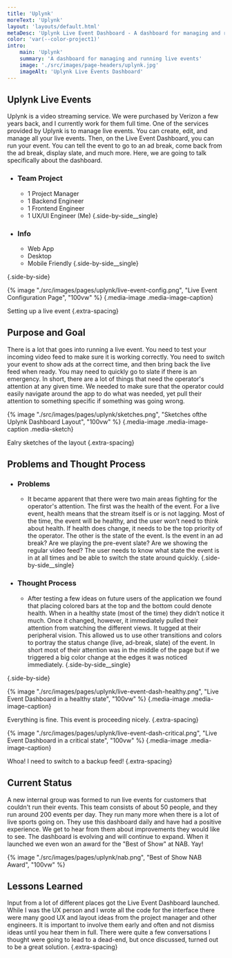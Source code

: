 ```yaml
---
title: 'Uplynk'
moreText: 'Uplynk'
layout: 'layouts/default.html'
metaDesc: 'Uplynk Live Event Dashboard - A dashboard for managing and running live events'
color: 'var(--color-project1)'
intro:
    main: 'Uplynk'
    summary: 'A dashboard for managing and running live events'
    image: './src/images/page-headers/uplynk.jpg'
    imageAlt: 'Uplynk Live Events Dashboard'
---
```


## Uplynk Live Events

Uplynk is a video streaming service. We were purchased by Verizon a few years back, and I currently work for them full time. One of the services provided by Uplynk is to manage live events. You can create, edit, and manage all your live events. Then, on the Live Event Dashboard, you can run your event. You can tell the event to go to an ad break, come back from the ad break, display slate, and much more. Here, we are going to talk specifically about the dashboard.

- ### Team Project
    - 1 Project Manager
    - 1 Backend Engineer
    - 1 Frontend Engineer
    - 1 UX/UI Engineer (Me)
  {.side-by-side__single}

- ### Info
    - Web App
    - Desktop
    - Mobile Friendly
  {.side-by-side__single}

{.side-by-side}

{% image "./src/images/pages/uplynk/live-event-config.png", "Live Event Configuration Page", "100vw" %}
{.media-image .media-image-caption}

Setting up a live event
{.extra-spacing}

## Purpose and Goal

There is a lot that goes into running a live event. You need to test your incoming video feed to make sure it is working correctly. You need to switch your event to show ads at the correct time, and then bring back the live feed when ready. You may need to quickly go to slate if there is an emergency. In short, there are a lot of things that need the operator's attention at any given time. We needed to make sure that the operator could easily navigate around the app to do what was needed, yet pull their attention to something specific if something was going wrong.

{% image "./src/images/pages/uplynk/sketches.png", "Sketches ofthe Uplynk Dashboard Layout", "100vw" %}
{.media-image .media-image-caption .media-sketch}

Ealry sketches of the layout
{.extra-spacing}

## Problems and Thought Process

- ### Problems
    - It became apparent that there were two main areas fighting for the operator's attention. The first was the health of the event. For a live event, health means that the stream itself is or is not lagging. Most of the time, the event will be healthy, and the user won’t need to think about health. If health does change, it needs to be the top priority of the operator. The other is the state of the event. Is the event in an ad break? Are we playing the pre-event slate? Are we showing the regular video feed? The user needs to know what state the event is in at all times and be able to switch the state around quickly.
  {.side-by-side__single}

- ### Thought Process
    - After testing a few ideas on future users of the application we found that placing colored bars at the top and the bottom could denote health. When in a healthy state (most of the time) they didn’t notice it much. Once it changed, however, it immediately pulled their attention from watching the different views. It tugged at their peripheral vision. This allowed us to use other transitions and colors to portray the status change (live, ad-break, slate) of the event. In short most of their attention was in the middle of the page but if we triggered a big color change at the edges it was noticed immediately. 
  {.side-by-side__single}

{.side-by-side}

{% image "./src/images/pages/uplynk/live-event-dash-healthy.png", "Live Event Dashboard in a healthy state", "100vw" %}
{.media-image .media-image-caption}

Everything is fine. This event is proceeding nicely.
{.extra-spacing}

{% image "./src/images/pages/uplynk/live-event-dash-critical.png", "Live Event Dashboard in a critical state", "100vw" %}
{.media-image .media-image-caption}

Whoa! I need to switch to a backup feed!
{.extra-spacing}

## Current Status

A new internal group was formed to run live events for customers that couldn't run their events. This team consists of about 50 people, and they run around 200 events per day. They run many more when there is a lot of live sports going on. They use this dashboard daily and have had a positive experience. We get to hear from them about improvements they would like to see. The dashboard is evolving and will continue to expand. When it launched we even won an award for the "Best of Show" at NAB. Yay!

{% image "./src/images/pages/uplynk/nab.png", "Best of Show NAB Award", "100vw" %}

## Lessons Learned

Input from a lot of different places got the Live Event Dashboard launched. While I was the UX person and I wrote all the code for the interface there were many good UX and layout ideas from the project manager and other engineers. It is important to involve them early and often and not dismiss ideas until you hear them in full. There were quite a few conversations I thought were going to lead to a dead-end, but once discussed, turned out to be a great solution.
{.extra-spacing}